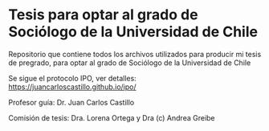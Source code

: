 # Tesis para optar al grado de Sociólogo de la Universidad de Chile

Repositorio que contiene todos los archivos utilizados para producir mi tesis de pregrado, para optar al grado de Sociólogo de la Universidad de Chile

Se sigue el protocolo IPO, ver detalles: https://juancarloscastillo.github.io/ipo/

Profesor guía: Dr. Juan Carlos Castillo

Comisión de tesis: Dra. Lorena Ortega y Dra (c) Andrea Greibe
